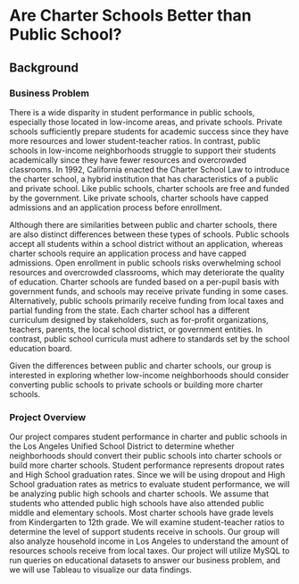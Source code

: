 # Are Charter Schools Better than Public School? 

## Background 

### Business Problem 

There is a wide disparity in student performance in public schools, especially those located in low-income areas, and private schools. Private schools sufficiently prepare students for academic success since they have more resources and lower student-teacher ratios. In contrast, public schools in low-income neighborhoods struggle to support their students academically since they have fewer resources and overcrowded classrooms. In 1992, California enacted the Charter School Law to introduce the charter school, a hybrid institution that has characteristics of a public and private school. Like public schools, charter schools are free and funded by the government. Like private schools, charter schools have capped admissions and an application process before enrollment. 

Although there are similarities between public and charter schools, there are also distinct differences between these types of schools. Public schools accept all students within a school district without an application, whereas charter schools require an application process and have capped admissions. Open enrollment in public schools risks overwhelming school resources and overcrowded classrooms, which may deteriorate the quality of education. Charter schools are funded based on a per-pupil basis with government funds, and schools may receive private funding in some cases. Alternatively, public schools primarily receive funding from local taxes and partial funding from the state. Each charter school has a different curriculum designed by stakeholders, such as for-profit organizations, teachers, parents, the local school district, or government entities. In contrast, public school curricula must adhere to standards set by the school education board. 

Given the differences between public and charter schools, our group is interested in exploring whether low-income neighborhoods should consider converting public schools to private schools or building more charter schools. 

### Project Overview 

Our project compares student performance in charter and public schools in the Los Angeles Unified School District to determine whether neighborhoods should convert their public schools into charter schools or build more charter schools. Student performance represents dropout rates and High School graduation rates. Since we will be using dropout and High School graduation rates as metrics to evaluate student performance, we will be analyzing public high schools and charter schools. We assume that students who attended public high schools have also attended public middle and elementary schools. Most charter schools have grade levels from Kindergarten to 12th grade. We will examine student-teacher ratios to determine the level of support students receive in schools. Our group will also analyze household income in Los Angeles to understand the amount of resources schools receive from local taxes. Our project will utilize MySQL to run queries on educational datasets to answer our business problem, and we will use Tableau to visualize our data findings. 
